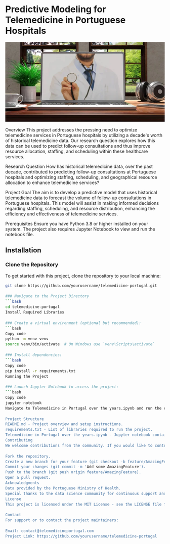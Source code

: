 # Predictive Modeling for Telemedicine in Portuguese Hospitals
![Cover Image](GitHub_cover_image/telemedicine.jpg)

Overview
This project addresses the pressing need to optimize telemedicine services in Portuguese hospitals by utilizing a decade's worth of historical telemedicine data. Our research question explores how this data can be used to predict follow-up consultations and thus improve resource allocation, staffing, and scheduling within these healthcare services.

Research Question
How has historical telemedicine data, over the past decade, contributed to predicting follow-up consultations at Portuguese hospitals and optimizing staffing, scheduling, and geographical resource allocation to enhance telemedicine services?

Project Goal
The aim is to develop a predictive model that uses historical telemedicine data to forecast the volume of follow-up consultations in Portuguese hospitals. This model will assist in making informed decisions regarding staffing, scheduling, and resource distribution, enhancing the efficiency and effectiveness of telemedicine services.

Prerequisites
Ensure you have Python 3.8 or higher installed on your system. The project also requires Jupyter Notebook to view and run the notebook file.

## Installation

### Clone the Repository
To get started with this project, clone the repository to your local machine:

```bash
git clone https://github.com/yourusername/telemedicine-portugal.git

### Navigate to the Project Directory
```bash
cd telemedicine-portugal
Install Required Libraries

### Create a virtual environment (optional but recommended):
```bash
Copy code
python -m venv venv
source venv/bin/activate  # On Windows use `venv\Scripts\activate`

### Install dependencies:
```bash
Copy code
pip install -r requirements.txt
Running the Project

### Launch Jupyter Notebook to access the project:
```bash
Copy code
jupyter notebook
Navigate to Telemedicine in Portugal over the years.ipynb and run the cells to execute the analysis and view the model's performance.

Project Structure
README.md - Project overview and setup instructions.
requirements.txt - List of libraries required to run the project.
Telemedicine in Portugal over the years.ipynb - Jupyter notebook containing the data analysis and predictive modeling.
Contributing
We welcome contributions from the community. If you would like to contribute:

Fork the repository.
Create a new branch for your feature (git checkout -b feature/AmazingFeature).
Commit your changes (git commit -m 'Add some AmazingFeature').
Push to the branch (git push origin feature/AmazingFeature).
Open a pull request.
Acknowledgments
Data provided by the Portuguese Ministry of Health.
Special thanks to the data science community for continuous support and insights.
License
This project is licensed under the MIT License - see the LICENSE file for details.

Contact
For support or to contact the project maintainers:

Email: contact@telemedicineportugal.com
Project Link: https://github.com/yourusername/telemedicine-portugal